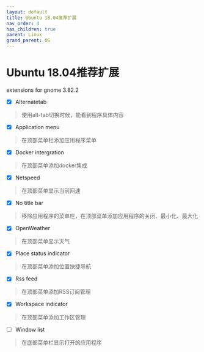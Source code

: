 ```yaml
---
layout: default
title: Ubuntu 18.04推荐扩展
nav_order: 4
has_children: true
parent: Linux
grand_parent: OS
---
```


# Ubuntu 18.04推荐扩展

extensions for gnome 3.82.2

* [x] Alternatetab 

> 使用alt-tab切换时候，能看到程序具体内容

* [x] Application menu

> 在顶部菜单栏添加应用程序菜单

* [x] Docker intergration

> 在顶部菜单添加docker集成

* [x] Netspeed

> 在顶部菜单显示当前网速

* [x] No title bar

> 移除应用程序的菜单栏，在顶部菜单添加应用程序的关闭、最小化、最大化

* [x] OpenWeather

> 在顶部菜单显示天气

* [x] Place status indicator

> 在顶部菜单添加位置快捷导航

* [x] Rss feed

> 在顶部菜单添加RSS订阅管理

* [x] Workspace indicator

> 在顶部菜单添加工作区管理

* [ ] Window list

> 在底部菜单栏显示打开的应用程序



